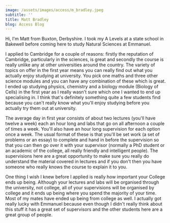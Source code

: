 ```yaml
---
image: /assets/images/access/m_bradley.jpeg
subtitle: ''
title: Matt Bradley
blog: Access Blog
---
```


Hi, I'm Matt from Buxton, Derbyshire. I took my A Levels at a state school in Bakewell before coming here to study Natural Sciences at Emmanuel.

I applied to Cambridge for a couple of reasons: firstly the reputation of Cambridge, particularly in the sciences, is great and secondly the course is really unlike any at other universities around the country. The variety of topics on offer in the first year means you can really find out what you actually enjoy studying at university. You pick one maths and three other science modules and you can have any combination of these which is great. I ended up studying physics, chemistry and a biology module (Biology of Cells) in the first year as I really wasn't sure which one I wanted to end up specialising in. I think that's definitely something quite a few students find because you can't really know what you'll enjoy studying before you actually try them out at university.

The average day in first year consists of about two lectures (you'll have twelve a week) each an hour long and labs that go on all afternoon a couple of times a week. You'll also have an hour long supervision for each option once a week. The usual format of these is that you'll be set work (a set of problems or an essay) to complete and hand in before the supervision so that you can then go over it with your supervisor (normally a PhD student or an academic of the college, all really friendly and intelligent people). The supervisions here are a great opportunity to make sure you really do understand the material covered in lectures and if you don't then you have someone who really knows the course to explain it to you.

One thing I wish I knew before I applied is really how important your College ends up being. Although your lectures and labs will be organised through the university, not college, all of your supervisions will be organised by college and it ends up being where you spend the majority of your time. Most of my mates have ended up being from college as well. I actually got really lucky with Emmanuel because even though I didn't really think about this stuff it has a great set of supervisors and the other students here are a great group of people.

